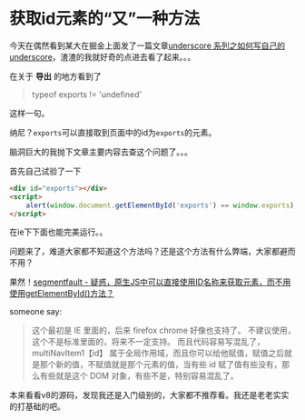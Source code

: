 # 获取id元素的“又”一种方法
今天在偶然看到某大在掘金上面发了一篇文章[underscore 系列之如何写自己的 underscore](https://juejin.im/post/5a0bae515188252964213855)，渣渣的我就好奇的点进去看了起来。。。

在关于 **导出** 的地方看到了
> typeof exports != 'undefined'

这样一句。

纳尼？`exports`可以直接取到页面中的id为`exports`的元素。

脑洞巨大的我抛下文章主要内容去查这个问题了。。。

首先自己试验了一下
```html
<div id="exports"></div>
<script>
    alert(window.document.getElementById('exports') == window.exports);
</script>
```
在ie下下面也能完美运行。。

问题来了，难道大家都不知道这个方法吗？还是这个方法有什么弊端，大家都避而不用？

果然！[segmentfault - 疑惑，原生JS中可以直接使用ID名称来获取元素，而不用使用getElementById()方法？](https://segmentfault.com/q/1010000003689321) 

someone say:
> 这个最初是 IE 里面的，后来 firefox chrome 好像也支持了。
不建议使用，这个不是标准里面的，将来不一定支持。
而且代码容易写混乱了，multiNavItem1【id】 属于全局作用域，而且你可以给他赋值，赋值之后就是那个新的值，不赋值就是那个元素的值，当有些 id 赋了值有些没有，那么有些就是这个 DOM 对象，有些不是，特别容易混乱了。

本来看看v8的源码，发现我还是入门级别的，大家都不推荐看。我还是老老实实的打基础的吧。